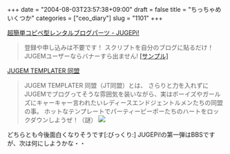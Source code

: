 +++
date = "2004-08-03T23:57:38+09:00"
draft = false
title = "ちっちゃめいくつか"
categories = ["ceo_diary"]
slug = "1101"
+++

<a href="http://pi.jugem.jp" target="_blank">超簡単コピペ型レンタルブログパーツ - JUGEPi!</a>
<blockquote>登録や申し込みは不要です！
スクリプトを自分のブログに貼るだけ！
JUGEMユーザーならバナーすら出ません!
<a href="http://jugepi.jugem.jp/" target="_blank">[サンプル]</a>
</blockquote>
<a href="http://jugem.jp/jt" target="_blank">JUGEM TEMPLATER 同盟</a>
<blockquote>JUGEM TEMPLATER 同盟（JT同盟）とは、
さらりと力を入れずにJUGEMでブログってそうな雰囲気を装いながら、実はボーイズやガールズにキャーキャー言われたいレディースエンドジェントルメンたちの同盟の事。
ホットなテンプレートでパーティーピーポーたちのハートをロックダウンしようぜ！（謎）
<img src="http://jugem.jp/jt/img/banner/88.gif">
</blockquote>
どちらとも今後面白くなりそうです[:びっくり:]
JUGEPi!の第一弾はBBSですが、次は何にしようかな・・
